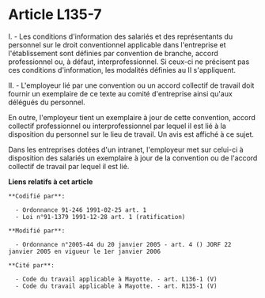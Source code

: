 # Article L135-7

I. - Les conditions d'information des salariés et des représentants du personnel sur le droit conventionnel applicable dans
l'entreprise et l'établissement sont définies par convention de branche, accord professionnel ou, à défaut,
interprofessionnel. Si ceux-ci ne précisent pas ces conditions d'information, les modalités définies au II s'appliquent.

II. - L'employeur lié par une convention ou un accord collectif de travail doit fournir un exemplaire de ce texte au comité
d'entreprise ainsi qu'aux délégués du personnel.

En outre, l'employeur tient un exemplaire à jour de cette convention, accord collectif professionnel ou interprofessionnel
par lequel il est lié à la disposition du personnel sur le lieu de travail. Un avis est affiché à ce sujet.

Dans les entreprises dotées d'un intranet, l'employeur met sur celui-ci à disposition des salariés un exemplaire à jour de la
convention ou de l'accord collectif de travail par lequel il est lié.

**Liens relatifs à cet article**

	**Codifié par**:

	  - Ordonnance 91-246 1991-02-25 art. 1
	  - Loi n°91-1379 1991-12-28 art. 1 (ratification)

	**Modifié par**:

	  - Ordonnance n°2005-44 du 20 janvier 2005 - art. 4 () JORF 22 janvier 2005 en vigueur le 1er janvier 2006

	**Cité par**:

	  - Code du travail applicable à Mayotte. - art. L136-1 (V)
	  - Code du travail applicable à Mayotte. - art. R135-1 (V)
